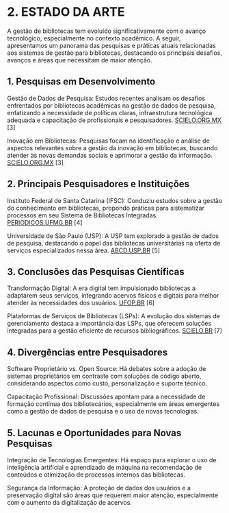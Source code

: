 # 2. ESTADO DA ARTE
A gestão de bibliotecas tem evoluído significativamente com o avanço tecnológico, especialmente no contexto acadêmico. A seguir, apresentamos um panorama das pesquisas e práticas atuais relacionadas aos sistemas de gestão para bibliotecas, destacando os principais desafios, avanços e áreas que necessitam de maior atenção.

## 1. Pesquisas em Desenvolvimento
Gestão de Dados de Pesquisa: Estudos recentes analisam os desafios enfrentados por bibliotecas acadêmicas na gestão de dados de pesquisa, enfatizando a necessidade de políticas claras, infraestrutura tecnológica adequada e capacitação de profissionais e pesquisadores. 
[SCIELO.ORG.MX](https://www.scielo.org.mx/scielo.php?pid=S0187-358X2021000100099&script=sci_arttext) [3]

Inovação em Bibliotecas: Pesquisas focam na identificação e análise de aspectos relevantes sobre a gestão da inovação em bibliotecas, buscando atender às novas demandas sociais e aprimorar a gestão da informação. 
[SCIELO.ORG.MX](https://www.scielo.org.mx/scielo.php?pid=S0187-358X2018000300029&script=sci_arttext) [3]

## 2. Principais Pesquisadores e Instituições
Instituto Federal de Santa Catarina (IFSC): Conduziu estudos sobre a gestão do conhecimento em bibliotecas, propondo práticas para sistematizar processos em seu Sistema de Bibliotecas Integradas. 
[PERIODICOS.UFMG.BR](https://periodicos.ufmg.br/index.php/pci/article/view/28798) [4] 

Universidade de São Paulo (USP): A USP tem explorado a gestão de dados de pesquisa, destacando o papel das bibliotecas universitárias na oferta de serviços especializados nessa área. 
[ABCD.USP.BR](https://www.abcd.usp.br/noticias/gestao-de-dados-de-pesquisa-o-que-o-bibliotecario-tem-ver-com-isso/) [5]

## 3. Conclusões das Pesquisas Científicas
Transformação Digital: A era digital tem impulsionado bibliotecas a adaptarem seus serviços, integrando acervos físicos e digitais para melhor atender às necessidades dos usuários. 
[UFOP.BR](https://ufop.br/noticias/em-discussao/bibliotecas-na-era-digital-e-sua-relacao-com-os-academicos) [6]

Plataformas de Serviços de Bibliotecas (LSPs): A evolução dos sistemas de gerenciamento destaca a importância das LSPs, que oferecem soluções integradas para a gestão eficiente de recursos bibliográficos. 
[SCIELO.BR](https://www.scielo.br/j/pci/a/RWNKB7JDpbdwDhrqhXHvnxJ/?format=pdf&lang=pt) [7] 

## 4. Divergências entre Pesquisadores
Software Proprietário vs. Open Source: Há debates sobre a adoção de sistemas proprietários em contraste com soluções de código aberto, considerando aspectos como custo, personalização e suporte técnico.

Capacitação Profissional: Discussões apontam para a necessidade de formação contínua dos bibliotecários, especialmente em áreas emergentes como a gestão de dados de pesquisa e o uso de novas tecnologias.

## 5. Lacunas e Oportunidades para Novas Pesquisas
Integração de Tecnologias Emergentes: Há espaço para explorar o uso de inteligência artificial e aprendizado de máquina na recomendação de conteúdos e otimização de processos internos das bibliotecas.

Segurança da Informação: A proteção de dados dos usuários e a preservação digital são áreas que requerem maior atenção, especialmente com o aumento da digitalização de acervos.